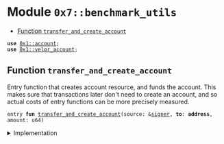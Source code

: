 
<a id="0x7_benchmark_utils"></a>

# Module `0x7::benchmark_utils`



-  [Function `transfer_and_create_account`](#0x7_benchmark_utils_transfer_and_create_account)


<pre><code><b>use</b> <a href="../../velor-framework/doc/account.md#0x1_account">0x1::account</a>;
<b>use</b> <a href="../../velor-framework/doc/velor_account.md#0x1_velor_account">0x1::velor_account</a>;
</code></pre>



<a id="0x7_benchmark_utils_transfer_and_create_account"></a>

## Function `transfer_and_create_account`

Entry function that creates account resource, and funds the account.
This makes sure that transactions later don't need to create an account,
and so actual costs of entry functions can be more precisely measured.


<pre><code>entry <b>fun</b> <a href="benchmark_utils.md#0x7_benchmark_utils_transfer_and_create_account">transfer_and_create_account</a>(source: &<a href="../../velor-framework/../velor-stdlib/../move-stdlib/doc/signer.md#0x1_signer">signer</a>, <b>to</b>: <b>address</b>, amount: u64)
</code></pre>



<details>
<summary>Implementation</summary>


<pre><code>entry <b>fun</b> <a href="benchmark_utils.md#0x7_benchmark_utils_transfer_and_create_account">transfer_and_create_account</a>(
    source: &<a href="../../velor-framework/../velor-stdlib/../move-stdlib/doc/signer.md#0x1_signer">signer</a>, <b>to</b>: <b>address</b>, amount: u64
) {
    <a href="../../velor-framework/doc/account.md#0x1_account_create_account_if_does_not_exist">account::create_account_if_does_not_exist</a>(<b>to</b>);
    <a href="../../velor-framework/doc/velor_account.md#0x1_velor_account_transfer">velor_account::transfer</a>(source, <b>to</b>, amount);
}
</code></pre>



</details>


[move-book]: https://velor.dev/move/book/SUMMARY
